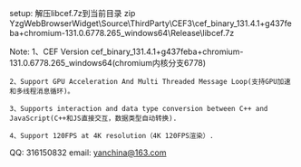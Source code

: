 setup:
    解压libcef.7z到当前目录
	zip YzgWebBrowserWidget\Source\ThirdParty\CEF3\cef_binary_131.4.1+g437feba+chromium-131.0.6778.265_windows64\Release\libcef.7z
  
Note:
	1、CEF Version cef_binary_131.4.1+g437feba+chromium-131.0.6778.265_windows64(chromium内核分支6778)

	2、Support GPU Acceleration And Multi Threaded Message Loop(支持GPU加速和多线程消息循环)。

	3、Supports interaction and data type conversion between C++ and JavaScript(C++和JS直接交互，数据类型自动转换).

	4、Support 120FPS at 4K resolution（4K 120FPS渲染）.

QQ: 316150832
email: yanchina@163.com



